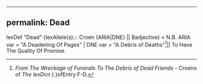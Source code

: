 
---
permalink: Dead
---
lexDef "Dead" {lexAllele(s)::: Croen {ARIA|DNE} || Badjective} < N.B. ARIA var = "A Deadening Of Pages" | DNE var = "A Debris of Deaths"[^wreck]|| To Have The Quality Of Promise.

[^wreck]: *From The Wreckage of Funerals To The Debris of Dead Friends* - Croens of *The lexDict* {.}ofEntry F-D.